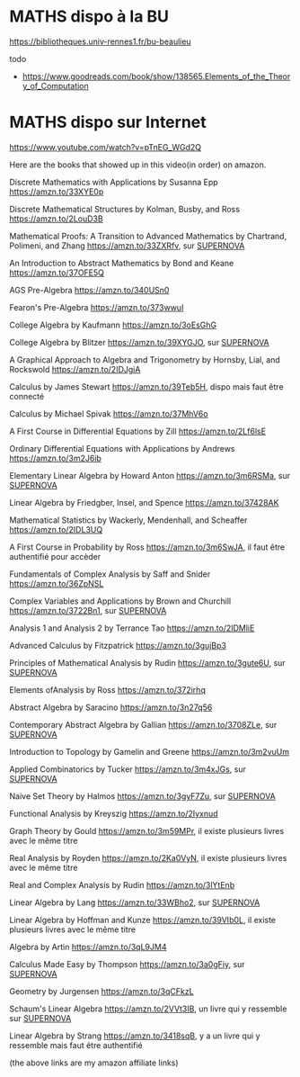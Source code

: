 # MATHS dispo à la BU

https://bibliotheques.univ-rennes1.fr/bu-beaulieu

todo

- https://www.goodreads.com/book/show/138565.Elements_of_the_Theory_of_Computation

# MATHS dispo sur Internet

https://www.youtube.com/watch?v=pTnEG_WGd2Q

Here are the books that showed up in this video(in order) on amazon.

Discrete Mathematics with Applications by Susanna Epp
https://amzn.to/33XYE0p

Discrete Mathematical Structures by Kolman, Busby, and Ross
https://amzn.to/2LouD3B

Mathematical Proofs: A Transition to Advanced Mathematics by Chartrand, Polimeni, and Zhang
https://amzn.to/33ZXRfv, sur [SUPERNOVA](https://passerelle.univ-rennes1.fr/login?url=https://search.ebscohost.com/login.aspx?direct=true&db=edsoai&AN=edsoai.on1077286525&lang=fr&site=eds-live)

An Introduction to Abstract Mathematics by Bond and Keane
https://amzn.to/37OFE5Q

AGS Pre-Algebra
https://amzn.to/340USn0

Fearon's Pre-Algebra
https://amzn.to/373wwuI

College Algebra by Kaufmann
https://amzn.to/3oEsGhG

College Algebra by Blitzer
https://amzn.to/39XYGJO, sur [SUPERNOVA](https://passerelle.univ-rennes1.fr/login?url=https://search.ebscohost.com/login.aspx?direct=true&db=edsoai&AN=edsoai.on1077286435&lang=fr&site=eds-live)

A Graphical Approach to Algebra and Trigonometry by Hornsby, Lial, and Rockswold
https://amzn.to/2IDJgiA

Calculus by James Stewart
https://amzn.to/39Teb5H, dispo mais faut être connecté

Calculus by Michael Spivak
https://amzn.to/37MhV6o

A First Course in Differential Equations by Zill
https://amzn.to/2Lf6lsE

Ordinary Differential Equations with Applications by Andrews
https://amzn.to/3m2J6ib

Elementary Linear Algebra by Howard Anton
https://amzn.to/3m6RSMa, sur [SUPERNOVA](https://passerelle.univ-rennes1.fr/login?url=https://search.ebscohost.com/login.aspx?direct=true&db=edsoai&AN=edsoai.on1027425608&lang=fr&site=eds-live)

Linear Algebra by Friedgber, Insel, and Spence
https://amzn.to/37428AK

Mathematical Statistics by Wackerly, Mendenhall, and Scheaffer
https://amzn.to/2IDL3UQ

A First Course in Probability by Ross
https://amzn.to/3m6SwJA, il faut être authentifié pour accèder

Fundamentals of Complex Analysis by Saff and Snider
https://amzn.to/36ZpNSL

Complex Variables and Applications by Brown and Churchill
https://amzn.to/3722Bn1, sur [SUPERNOVA](https://passerelle.univ-rennes1.fr/login?url=https://search.ebscohost.com/login.aspx?direct=true&db=cat06143a&AN=bur.106594&lang=fr&site=eds-live)

Analysis 1 and Analysis 2 by Terrance Tao
https://amzn.to/2IDMliE

Advanced Calculus by Fitzpatrick
https://amzn.to/3gujBp3

Principles of Mathematical Analysis by Rudin
https://amzn.to/3gute6U, sur [SUPERNOVA](https://passerelle.univ-rennes1.fr/login?url=https://search.ebscohost.com/login.aspx?direct=true&db=edsair&AN=edsair.doi...........b1b43ed4aa8bc7c377f1e0ef2fed4a84&lang=fr&site=eds-live)

Elements ofAnalysis by Ross
https://amzn.to/372irhq

Abstract Algebra by Saracino
https://amzn.to/3n27q56

Contemporary Abstract Algebra by Gallian
https://amzn.to/3708ZLe, sur [SUPERNOVA](https://passerelle.univ-rennes1.fr/login?url=https://search.ebscohost.com/login.aspx?direct=true&db=edsoai&AN=edsoai.on1027423228&lang=fr&site=eds-live)

Introduction to Topology by Gamelin and Greene
https://amzn.to/3m2vuUm

Applied Combinatorics by Tucker
https://amzn.to/3m4xJGs, sur [SUPERNOVA](https://passerelle.univ-rennes1.fr/login?url=https://search.ebscohost.com/login.aspx?direct=true&db=edsair&AN=edsair.doi...........c307cfd43b45bb7bfec7a24db0479185&lang=fr&site=eds-live)

Naive Set Theory by Halmos
https://amzn.to/3gyF7Zu, sur [SUPERNOVA](https://passerelle.univ-rennes1.fr/login?url=https://search.ebscohost.com/login.aspx?direct=true&db=cat06143a&AN=bur.69326&lang=fr&site=eds-live)

Functional Analysis by Kreyszig
https://amzn.to/2Iyxnud

Graph Theory by Gould
https://amzn.to/3m59MPr, il existe plusieurs livres avec le même titre

Real Analysis by Royden
https://amzn.to/2Ka0VyN, il existe plusieurs livres avec le même titre

Real and Complex Analysis by Rudin
https://amzn.to/3lYtEnb

Linear Algebra by Lang
https://amzn.to/33WBho2, sur [SUPERNOVA](https://passerelle.univ-rennes1.fr/login?url=https://search.ebscohost.com/login.aspx?direct=true&db=edsebk&AN=2768098&lang=fr&site=eds-live)

Linear Algebra by Hoffman and Kunze
https://amzn.to/39VIb0L, il existe plusieurs livres avec le même titre

Algebra by Artin
https://amzn.to/3qL9JM4

Calculus Made Easy by Thompson
https://amzn.to/3a0gFiy, sur [SUPERNOVA](https://passerelle.univ-rennes1.fr/login?url=https://search.ebscohost.com/login.aspx?direct=true&db=edsbas&AN=edsbas.F779E651&lang=fr&site=eds-live)

Geometry by Jurgensen
https://amzn.to/3qCFkzL

Schaum's Linear Algebra
https://amzn.to/2VVt3IB, un livre qui y ressemble sur [SUPERNOVA](https://passerelle.univ-rennes1.fr/login?url=https://search.ebscohost.com/login.aspx?direct=true&db=cat06143a&AN=bur.102642&lang=fr&site=eds-live)

Linear Algebra by Strang
https://amzn.to/3418sqB, y a un livre qui y ressemble mais faut être authentifié

(the above links are my amazon affiliate links)
